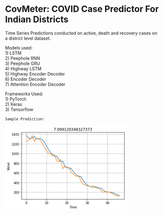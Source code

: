 # CovMeter: COVID Case Predictor For Indian Districts
 Time Series Predictions conducted on active, death and recovery cases on a district level dataset.  
 
 Models used:  
    1) LSTM  
    2) Peephole RNN  
    3) Peephole GRU  
    4) Highway LSTM  
    5) Highway Encoder Decoder  
    6) Encoder Decoder  
    7) Attention Encoder Decoder  
  
 Frameworks Used:  
    1) PyTorch  
    2) Keras  
    3) Tensorflow  
    
    
    Sample Prediction: 
![Sample](SP1.png)
